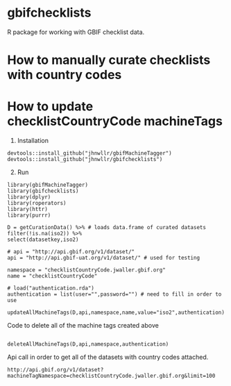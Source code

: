 
# gbifchecklists

R package for working with GBIF checklist data. 

# How to manually curate checklists with country codes 



# How to update checklistCountryCode machineTags


1. Installation

```
devtools::install_github("jhnwllr/gbifMachineTagger")
devtools::install_github("jhnwllr/gbifchecklists")
```

2. Run 

```
library(gbifMachineTagger)
library(gbifchecklists)
library(dplyr)
library(roperators)
library(httr)
library(purrr)

D = getCurationData() %>% # loads data.frame of curated datasets 
filter(!is.na(iso2)) %>% 
select(datasetkey,iso2) 

# api = "http://api.gbif.org/v1/dataset/"
api = "http://api.gbif-uat.org/v1/dataset/" # used for testing

namespace = "checklistCountryCode.jwaller.gbif.org"
name = "checklistCountryCode"

# load("authentication.rda")
authentication = list(user="",password="") # need to fill in order to use

updateAllMachineTags(D,api,namespace,name,value="iso2",authentication)

```

Code to delete all of the machine tags created above

```

deleteAllMachineTags(D,api,namespace,authentication)

```

Api call in order to get all of the datasets with country codes attached. 

```
http://api.gbif.org/v1/dataset?machineTagNamespace=checklistCountryCode.jwaller.gbif.org&limit=100
```
